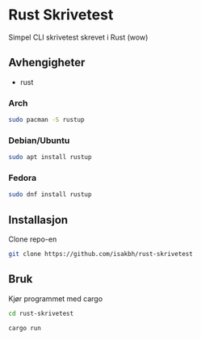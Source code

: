 # Rust Skrivetest
Simpel CLI skrivetest skrevet i Rust (wow)

## Avhengigheter
* rust
### Arch
```sh
sudo pacman -S rustup
```
### Debian/Ubuntu
```sh
sudo apt install rustup
```
### Fedora
```sh
sudo dnf install rustup
```

## Installasjon
Clone repo-en
```bash
git clone https://github.com/isakbh/rust-skrivetest
```

## Bruk
Kjør programmet med cargo
```bash
cd rust-skrivetest
```

```bash
cargo run
```

